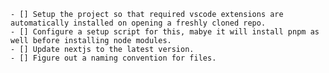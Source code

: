     - [] Setup the project so that required vscode extensions are automatically installed on opening a freshly cloned repo.
    - [] Configure a setup script for this, mabye it will install pnpm as well before installing node modules.
    - [] Update nextjs to the latest version.
    - [] Figure out a naming convention for files.

